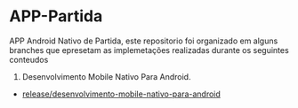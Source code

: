 # APP-Partida
APP Android Nativo de Partida, este repositorio foi organizado em alguns branches que epresetam as implemetações realizadas durante os seguintes conteudos

1. Desenvolvimento Mobile Nativo Para Android.
  - [release/desenvolvimento-mobile-nativo-para-android]()
